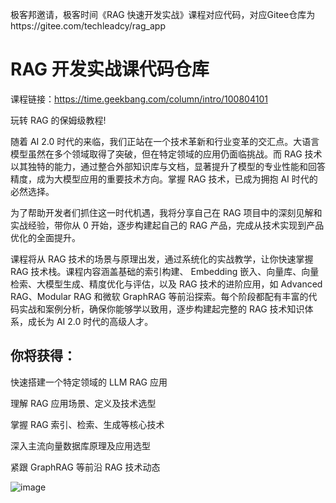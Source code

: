 极客邦邀请，极客时间《RAG 快速开发实战》课程对应代码，对应Gitee仓库为https://gitee.com/techleadcy/rag_app

# RAG 开发实战课代码仓库

课程链接：https://time.geekbang.com/column/intro/100804101

玩转 RAG 的保姆级教程!

随着 AI 2.0 时代的来临，我们正站在一个技术革新和行业变革的交汇点。大语言模型虽然在多个领域取得了突破，但在特定领域的应用仍面临挑战。而 RAG 技术以其独特的能力，通过整合外部知识库与文档，显著提升了模型的专业性能和回答精度，成为大模型应用的重要技术方向。掌握 RAG 技术，已成为拥抱 AI 时代的必然选择。

为了帮助开发者们抓住这一时代机遇，我将分享自己在 RAG 项目中的深刻见解和实战经验，带你从 0 开始，逐步构建起自己的 RAG 产品，完成从技术实现到产品优化的全面提升。

课程将从 RAG 技术的场景与原理出发，通过系统化的实战教学，让你快速掌握 RAG 技术栈。课程内容涵盖基础的索引构建、 Embedding 嵌入、向量库、向量检索、大模型生成、精度优化与评估，以及 RAG 技术的进阶应用，如 Advanced RAG、Modular RAG 和微软 GraphRAG 等前沿探索。每个阶段都配有丰富的代码实战和案例分析，确保你能够学以致用，逐步构建起完整的 RAG 技术知识体系，成长为 AI 2.0 时代的高级人才。

## 你将获得：

快速搭建一个特定领域的 LLM RAG 应用

理解 RAG 应用场景、定义及技术选型

掌握 RAG 索引、检索、生成等核心技术

深入主流向量数据库原理及应用选型

紧跟 GraphRAG 等前沿 RAG 技术动态

![image](https://github.com/user-attachments/assets/78da9615-f118-4579-9541-0d0a2693f64e)
